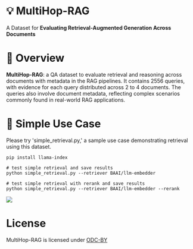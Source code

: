 # 💡 MultiHop-RAG
A Dataset for **Evaluating Retrieval-Augmented Generation Across Documents**

# 🚀 Overview
**MultiHop-RAG**: a QA dataset to evaluate retrieval and reasoning across documents with metadata in the RAG pipelines. It contains 2556 queries, with evidence for each query distributed across 2 to 4 documents. The queries also involve document metadata, reflecting complex scenarios commonly found in real-world RAG applications. 

# 📑 Simple Use Case
Please try 'simple_retrieval.py,' a sample use case demonstrating retrieval using this dataset. 
```
pip install llama-index
```
```shell
# test simple retrieval and save results
python simple_retrieval.py --retriever BAAI/llm-embedder

# test simple retrieval with rerank and save results
python simple_retrieval.py --retriever BAAI/llm-embedder --rerank
```
![](https://pic.imgdb.cn/item/65af80c1871b83018a80927e.png)

# License
MultiHop-RAG is licensed under [ODC-BY](https://opendatacommons.org/licenses/by/1-0/)
